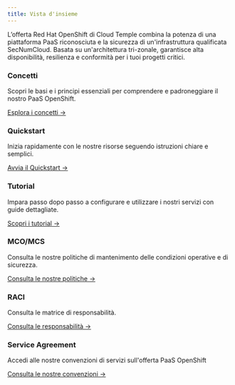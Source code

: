 ```yaml
---
title: Vista d'insieme
---
```


L’offerta Red Hat OpenShift di Cloud Temple combina la potenza di una piattaforma PaaS riconosciuta e la sicurezza di un'infrastruttura qualificata SecNumCloud. Basata su un'architettura tri-zonale, garantisce alta disponibilità, resilienza e conformità per i tuoi progetti critici.


<div class="card-grid">
  <div class="card">
    <h3>Concetti</h3>
    <p>Scopri le basi e i principi essenziali per comprendere e padroneggiare il nostro PaaS OpenShift.</p>
    <a href="./concepts" class="card-link">Esplora i concetti &rarr;</a>
  </div>
  <div class="card">
    <h3>Quickstart</h3>
    <p>Inizia rapidamente con le nostre risorse seguendo istruzioni chiare e semplici.</p>
    <a href="./quickstart" class="card-link">Avvia il Quickstart &rarr;</a>
  </div>
  <div class="card">
    <h3>Tutorial</h3>
    <p>Impara passo dopo passo a configurare e utilizzare i nostri servizi con guide dettagliate.</p>
    <a href="./tutorials/tutorials" class="card-link">Scopri i tutorial &rarr;</a>
  </div>
  <div class="card">
    <h3>MCO/MCS</h3>
    <p>Consulta le nostre politiche di mantenimento delle condizioni operative e di sicurezza.</p>
    <a href="../governance/paas/mco_mcs" class="card-link">Consulta le nostre politiche &rarr;</a>
  </div>
  <div class="card">
    <h3>RACI</h3>
    <p>Consulta le matrice di responsabilità.</p>
    <a href="../governance/paas/raci" class="card-link">Consulta le responsabilità &rarr;</a>
  </div>
  <div class="card">
    <h3>Service Agreement</h3>
    <p>Accedi alle nostre convenzioni di servizi sull'offerta PaaS OpenShift</p>
    <a href="../governance/paas/service_agreement_paas" class="card-link">Consulta le nostre convenzioni &rarr;</a>
  </div>
</div>